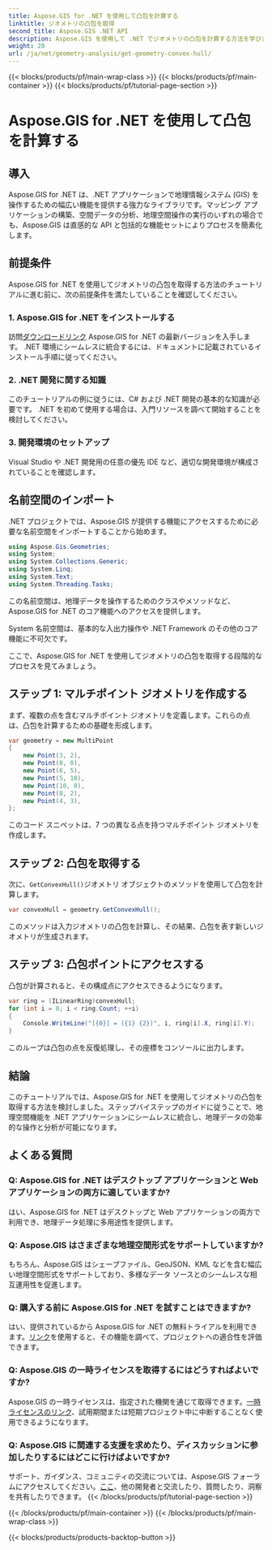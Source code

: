 ```yaml
---
title: Aspose.GIS for .NET を使用して凸包を計算する
linktitle: ジオメトリの凸包を取得
second_title: Aspose.GIS .NET API
description: Aspose.GIS を使用して .NET でジオメトリの凸包を計算する方法を学びます。コード例と FAQ を含む包括的なチュートリアル。
weight: 20
url: /ja/net/geometry-analysis/get-geometry-convex-hull/
---
```


{{< blocks/products/pf/main-wrap-class >}}
{{< blocks/products/pf/main-container >}}
{{< blocks/products/pf/tutorial-page-section >}}

# Aspose.GIS for .NET を使用して凸包を計算する

## 導入
Aspose.GIS for .NET は、.NET アプリケーションで地理情報システム (GIS) を操作するための幅広い機能を提供する強力なライブラリです。マッピング アプリケーションの構築、空間データの分析、地理空間操作の実行のいずれの場合でも、Aspose.GIS は直感的な API と包括的な機能セットによりプロセスを簡素化します。
## 前提条件
Aspose.GIS for .NET を使用してジオメトリの凸包を取得する方法のチュートリアルに進む前に、次の前提条件を満たしていることを確認してください。
### 1. Aspose.GIS for .NET をインストールする
訪問[ダウンロードリンク](https://releases.aspose.com/gis/net/) Aspose.GIS for .NET の最新バージョンを入手します。 .NET 環境にシームレスに統合するには、ドキュメントに記載されているインストール手順に従ってください。
### 2. .NET 開発に関する知識
このチュートリアルの例に従うには、C# および .NET 開発の基本的な知識が必要です。 .NET を初めて使用する場合は、入門リソースを調べて開始することを検討してください。
### 3. 開発環境のセットアップ
Visual Studio や .NET 開発用の任意の優先 IDE など、適切な開発環境が構成されていることを確認します。

## 名前空間のインポート
.NET プロジェクトでは、Aspose.GIS が提供する機能にアクセスするために必要な名前空間をインポートすることから始めます。

```csharp
using Aspose.Gis.Geometries;
using System;
using System.Collections.Generic;
using System.Linq;
using System.Text;
using System.Threading.Tasks;
```
この名前空間は、地理データを操作するためのクラスやメソッドなど、Aspose.GIS for .NET のコア機能へのアクセスを提供します。

System 名前空間は、基本的な入出力操作や .NET Framework のその他のコア機能に不可欠です。

ここで、Aspose.GIS for .NET を使用してジオメトリの凸包を取得する段階的なプロセスを見てみましょう。
## ステップ 1: マルチポイント ジオメトリを作成する
まず、複数の点を含むマルチポイント ジオメトリを定義します。これらの点は、凸包を計算するための基礎を形成します。
```csharp
var geometry = new MultiPoint
{
    new Point(3, 2),
    new Point(0, 0),
    new Point(6, 5),
    new Point(5, 10),
    new Point(10, 0),
    new Point(8, 2),
    new Point(4, 3),
};
```
このコード スニペットは、7 つの異なる点を持つマルチポイント ジオメトリを作成します。
## ステップ 2: 凸包を取得する
次に、`GetConvexHull()`ジオメトリ オブジェクトのメソッドを使用して凸包を計算します。
```csharp
var convexHull = geometry.GetConvexHull();
```
このメソッドは入力ジオメトリの凸包を計算し、その結果、凸包を表す新しいジオメトリが生成されます。
## ステップ 3: 凸包ポイントにアクセスする
凸包が計算されると、その構成点にアクセスできるようになります。
```csharp
var ring = (ILinearRing)convexHull;
for (int i = 0; i < ring.Count; ++i)
{
    Console.WriteLine("[{0}] = ({1} {2})", i, ring[i].X, ring[i].Y);
}
```
このループは凸包の点を反復処理し、その座標をコンソールに出力します。

## 結論
このチュートリアルでは、Aspose.GIS for .NET を使用してジオメトリの凸包を取得する方法を検討しました。ステップバイステップのガイドに従うことで、地理空間機能を .NET アプリケーションにシームレスに統合し、地理データの効率的な操作と分析が可能になります。
## よくある質問
### Q: Aspose.GIS for .NET はデスクトップ アプリケーションと Web アプリケーションの両方に適していますか?
はい、Aspose.GIS for .NET はデスクトップと Web アプリケーションの両方で利用でき、地理データ処理に多用途性を提供します。
### Q: Aspose.GIS はさまざまな地理空間形式をサポートしていますか?
もちろん、Aspose.GIS はシェープファイル、GeoJSON、KML などを含む幅広い地理空間形式をサポートしており、多様なデータ ソースとのシームレスな相互運用性を促進します。
### Q: 購入する前に Aspose.GIS for .NET を試すことはできますか?
はい、提供されているから Aspose.GIS for .NET の無料トライアルを利用できます。[リンク](https://releases.aspose.com/)を使用すると、その機能を調べて、プロジェクトへの適合性を評価できます。
### Q: Aspose.GIS の一時ライセンスを取得するにはどうすればよいですか?
 Aspose.GIS の一時ライセンスは、指定された機関を通じて取得できます。[一時ライセンスのリンク](https://purchase.aspose.com/temporary-license/)、試用期間または短期プロジェクト中に中断することなく使用できるようになります。
### Q: Aspose.GIS に関連する支援を求めたり、ディスカッションに参加したりするにはどこに行けばよいですか?
サポート、ガイダンス、コミュニティの交流については、Aspose.GIS フォーラムにアクセスしてください。[ここ](https://forum.aspose.com/c/gis/33)、他の開発者と交流したり、質問したり、洞察を共有したりできます。
{{< /blocks/products/pf/tutorial-page-section >}}

{{< /blocks/products/pf/main-container >}}
{{< /blocks/products/pf/main-wrap-class >}}

{{< blocks/products/products-backtop-button >}}
